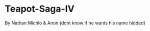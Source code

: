 Teapot-Saga-IV
==============

*<Insert Story Here>*

By Nathan Michlo & Anon (dont know if he wants his name hidded)
